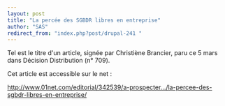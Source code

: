 ```yaml
---
layout: post
title: "La percée des SGBDR libres en entreprise"
author: "SAS"
redirect_from: "index.php?post/drupal-241 "
---
```



<p></p>

<!--more-->


<p>Tel est le titre d'un article, signée par Christiène Brancier, paru ce 5 mars dans Décision Distribution (n° 709).</p>

<p>Cet article est accessible sur le net&nbsp;:

<a target_="blank" href="http://www.01net.com/editorial/342539/a-prospecter.../la-percee-des-sgbdr-libres-en-entreprise/">http://www.01net.com/editorial/342539/a-prospecter.../la-percee-des-sgbdr-libres-en-entreprise/</a>

</p>